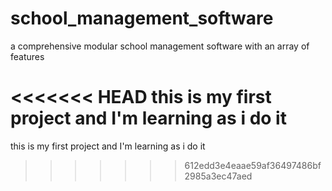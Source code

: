 # school_management_software
a comprehensive modular school management software with an array of features

<<<<<<< HEAD
this is my first project and I'm learning as i do it
=======
this is my first project and I'm learning as i do it
>>>>>>> 612edd3e4eaae59af36497486bf2985a3ec47aed
